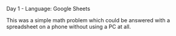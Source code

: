 Day 1 - Language: Google Sheets

This was a simple math problem which could be answered with a spreadsheet on a phone without using a PC at all.
